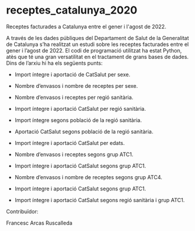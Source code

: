 # receptes_catalunya_2020
Receptes facturades a Catalunya entre el gener i l'agost de 2022.

A través de les dades públiques del Departament de Salut de la Generalitat de Catalunya s’ha realitzat un estudi sobre les receptes facturades entre el gener i l’agost de 2022. El codi de programació utilitzat ha estat Python, atès que té una gran versatilitat en el tractament de grans bases de dades.
Dins de l’arxiu hi ha els següents punts:

- Import íntegre i aportació de CatSalut per sexe.

- Nombre d’envasos i nombre de receptes per sexe.

- Nombre d’envasos i receptes per regió sanitària.
 
- Import íntegre i aportació CatSalut per regió sanitària.

- Import íntegre segons població de la regió sanitària.

- Aportació CatSalut segons població de la regió sanitària.

- Import íntegre i aportació CatSalut per edats.

- Nombre d’envasos i receptes segons grup ATC1.

- Import íntegre i aportació CatSalut segons grup ATC1.

- Nombre d’envasos i nombre de receptes segons grup ATC4.

- Import íntegre i aportació CatSalut segons grup ATC1.

- Import íntegre i aportació CatSalut segons regió sanitària i grup ATC1.

Contribuïdor:

Francesc Arcas Ruscalleda

